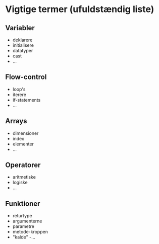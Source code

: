# Vigtige termer (ufuldstændig liste)

## Variabler
- deklarere
- initialisere
- datatyper
- cast
- ...

## Flow-control
- loop's
- iterere
- if-statements
- ...

## Arrays
- dimensioner
- index
- elementer
- ...

## Operatorer
- aritmetiske
- logiske
- ...

## Funktioner
- returtype
- argumenterne
- parametre
- metode-kroppen
- "kalde"
-...
